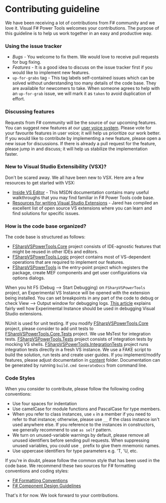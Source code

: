 Contributing guideline
============

We have been receiving a lot of contributions from F# community and we love it. 
Visual F# Power Tools welcomes your contributions. 
The purpose of this guideline is to help us work together in an easy and productive way.

### Using the issue tracker

 - *Bugs* - You welcome to fix them. We would love to receive pull requests for bug fixing.
 - *Features* - It is a good idea to discuss on the issue tracker first if you would like to implement new features.
 - `up-for-grabs` tag - This tag labels self-contained issues which can be solved without understanding too many details of the code base. 
They are available for newcomers to take. When someone agrees to help with an `up-for-grab` issue, we will mark it as `taken` to avoid duplication of effort.

### Discussing features

Requests from F# community will be the source of our upcoming features. 
You can suggest new features at our [user voice system](http://vfpt.uservoice.com/). 
Please vote for your favourite features in user voice; it will help us prioritize our work better. 
If you would like to contribute by implementing a new feature, please open a new issue for discussions. 
If there is already a pull request for the feature, please jump in and discuss; it will help us stabilize the implementation faster.

### New to Visual Studio Extensibility (VSX)?
Don't be scared away. We all have been new to VSX.
Here are a few resources to get started with VSX:

 - [Inside VS Editor](http://msdn.microsoft.com/en-us/library/vstudio/dd885240.aspx) - This MSDN documentation contains many useful walkthroughs that you may find familiar in F# Power Tools code base.
 - [Resources for writing Visual Studio Extensions](https://github.com/jaredpar/VsVim/wiki/Resources-for-writing-Visual-Studio-Extensions) - Jared has compiled an excellent list of open source VS extensions where you can learn and find solutions for specific issues.

### How is the code base organized?

The code base is structured as follows:

 - [FSharpVSPowerTools.Core](src/FSharpVSPowerTools.Core) project consists of IDE-agnostic features that might be reused in other IDEs and editors.
 - [FSharpVSPowerTools.Logic](src/FSharpVSPowerTools.Logic) project contains most of VS-dependent operations that are required to implement our features.
 - [FSharpVSPowerTools](src/FSharpVSPowerTools) is the entry-point project which registers the package, create MEF components and get user configurations via options dialogs.

When you hit F5 (Debug --> Start Debugging) on `FSharpVSPowerTools` project, an Experimental VS Instance will be opened with the extension being installed. 
You can set breakpoints in any part of the code to debug or check View --> Output window for debugging logs.
[This article](http://dotneteers.net/blogs/divedeeper/archive/2010/03/02/VisualStudioPackages.aspx) explains fairly well how Experimental Instance should be used in debugging Visual Studio extensions.

NUnit is used for unit testing. 
If you modify [FSharpVSPowerTools.Core](src/FSharpVSPowerTools.Core) project, please consider to add unit tests to [FSharpVSPowerTools.Core.Tests](tests/FSharpVSPowerTools.Core.Tests) project.
We use MsTest for integration tests.
[FSharpVSPowerTools.Tests](tests/FSharpVSPowerTools.Tests) project consists of integration tests by mocking VS shells.
[FSharpVSPowerTools.IntegrationTests](tests/FSharpVSPowerTools.IntegrationTests) project runs integration tests directly in a fresh VS instance.
We use a FAKE script to build the solution, run tests and create user guides. 
If you implement/modify features, please adjust documentation in [content](docs/content) folder. 
Documentation can be generated by running `build.cmd GenerateDocs` from command line.

### Code Styles

When you consider to contribute, please follow the following coding conventions:
 
 - Use four spaces for indentation
 - Use camelCase for module functions and PascalCase for type members.
 - When you refer to class instances, use `x` in a member if you need to refer to that instance; otherwise, please use 
`__` if the class instance isn't used anywhere else.
If you reference to the instances in constructors, we generally recommend to use `as self` pattern.
 - We turn on unused-variable warnings by default, please remove all unused identifiers before sending pull requests. 
When suppressing unused variables, you could use `_` prefix to give them mnemonic names.
 - Use uppercase identifiers for type parameters e.g. 'T, 'U, etc.

If you're in doubt, please follow the common style that has been used in the code base. 
We recommend these two sources for F# formatting conventions and coding styles:
 
 - [F# Formatting Conventions](https://github.com/dungpa/fantomas/blob/master/docs/FormattingConventions.md)
 - [F# Component Design Guidelines](http://fsharp.org/about/files/guidelines.pdf)


That's it for now. We look forward to your contributions.


